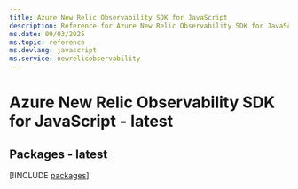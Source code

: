 ```yaml
---
title: Azure New Relic Observability SDK for JavaScript
description: Reference for Azure New Relic Observability SDK for JavaScript
ms.date: 09/03/2025
ms.topic: reference
ms.devlang: javascript
ms.service: newrelicobservability
---
```

# Azure New Relic Observability SDK for JavaScript - latest
## Packages - latest
[!INCLUDE [packages](new-relic-observability-index.md)]